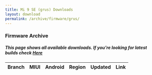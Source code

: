 ```yaml
---
title: Mi 9 SE (grus) Downloads
layout: download
permalink: /archive/firmware/grus/
---
```


### Firmware Archive
##### This page shows all available downloads. If you're looking for latest builds check [Here](/firmware/grus/)


<div class="table-responsive-md">
<table id="firmware" class="compact table table-striped table-hover table-sm">
    <thead class="thead-dark">
        <tr>
            <th>Branch</th>
            <th>MIUI</th>
            <th>Android</th>
            <th>Region</th>
            <th>Updated</th>
            <th>Link</th>
        </tr>
    </thead>
    <script>loadFirmwareDownloads('grus', 'full')</script>
</table>
</div>
